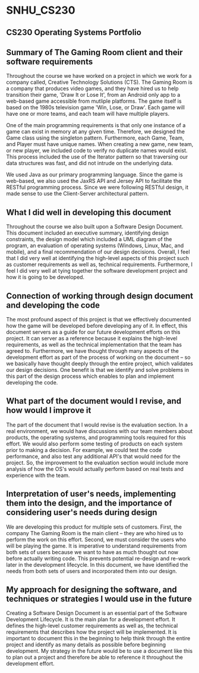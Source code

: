 # SNHU_CS230
## CS230 Operating Systems Portfolio

## Summary of The Gaming Room client and their software requirements
Throughout the course we have worked on a project in which we work for a company called, Creative Technology Solutions (CTS). The Gaming Room is a company that produces video games, and they have hired us to help transition their game, 'Draw It or Lose It', from an Android only app to a web-based game accessible from mutliple platforms. The game itself is based on the 1980s television game 'Win, Lose, or Draw'. Each game will have one or more teams, and each team will have multiple players.

One of the main programming requirements is that only one instance of a game can exist in memory at any given time. Therefore, we designed the Game class using the singleton pattern. Furthermore, each Game, Team, and Player must have unique names. When creating a new game, new team, or new player, we included code to verify no duplicate names would exist. This process included the use of the Iterator pattern so that traversing our data structures was fast, and did not intrude on the underlying data.

We used Java as our primary programming language. Since the game is web-based, we also used the JaxRS API and Jersey API to facilitate the RESTful programming process. Since we were following RESTful design, it made sense to use the Client-Server architectural pattern.

## What I did well in developing this document
Throughout the course we also built upon a Software Design Document. This document included an executive summary, identifying design constraints, the design model which included a UML diagram of the program, an evaluation of operating systems (Windows, Linux, Mac, and mobile), and a final recommendation of our design decisions. Overall, I feel that I did very well at identifying the high-level aspects of this project such as customer requirements as well as, technical requirements. Furthermore, I feel I did very well at tying together the software development project and how it is going to be developed.

## Connection of working through design document and developing the code
The most profound aspect of this project is that we effectively documented how the game will be developed before developing any of it. In effect, this document servers as a guide for our future development efforts on this project. It can server as a reference because it explains the high-level requirements, as well as the technical implementation that the team has agreed to.  Furthermore, we have thought through many aspects of the development effort as part of the process of working on the document – so we basically have thought deeply through the entire project, which validates our design decisions.  One benefit is that we identify and solve problems in this part of the design process which enables to plan and implement developing the code.

## What part of the document would I revise, and how would I improve it
The part of the document that I would revise is the evaluation section. In a real environment, we would have discussions with our team members about products, the operating systems, and programming tools required for this effort. We would also perform some testing of products on each system prior to making a decision. For example, we could test the code performance, and also test any additional API's that would need for the project. So, the improvement to the evaluation section would include more analysis of how the OS's would actually perform based on real tests and experience with the team.

## Interpretation of user's needs, implementing them into the design, and the importance of considering user's needs during design
We are developing this product for multiple sets of customers. First, the company The Gaming Room is the main client – they are who hired us to perform the work on this effort. Second, we must consider the users who will be playing the game. It is imperative to understand requirements from both sets of users because we want to have as much thought out now before actually writing code. This prevents potential re-design and re-work later in the development lifecycle. In this document, we have identified the needs from both sets of users and incorporated them into our design.

## My approach for designing the software, and techniques or strategies I would use in the future
Creating a Software Design Document is an essential part of the Software Development Lifecycle. It is the main plan for a development effort. It defines the high-level customer requirements as well as, the technical requirements that describes how the project will be implemented. It is important to document this in the beginning to help think through the entire project and identify as many details as possible before beginning development. My strategy in the future would be to use a document like this to plan out a project and therefore be able to reference it throughout the development effort.


